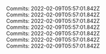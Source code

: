 Commits: 2022-02-09T05:57:01.842Z
<br>
Commits: 2022-02-09T05:57:01.842Z
<br>
Commits: 2022-02-09T05:57:01.842Z
<br>
Commits: 2022-02-09T05:57:01.842Z
<br>
Commits: 2022-02-09T05:57:01.842Z
<br>
Commits: 2022-02-09T05:57:01.842Z
<br>
Commits: 2022-02-09T05:57:01.842Z
<br>
